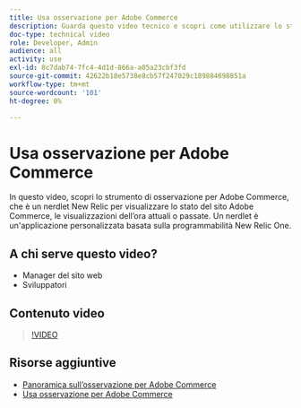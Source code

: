 ```yaml
---
title: Usa osservazione per Adobe Commerce
description: Guarda questo video tecnico e scopri come utilizzare lo strumento di osservazione per Adobe Commerce.
doc-type: technical video
role: Developer, Admin
audience: all
activity: use
exl-id: 8c7dab74-7fc4-4d1d-866a-a05a23cbf3fd
source-git-commit: 42622b18e5738e8cb57f247029c189884698851a
workflow-type: tm+mt
source-wordcount: '101'
ht-degree: 0%

---
```


# Usa osservazione per Adobe Commerce

In questo video, scopri lo strumento di osservazione per Adobe Commerce, che è un nerdlet New Relic per visualizzare lo stato del sito Adobe Commerce, le visualizzazioni dell’ora attuali o passate. Un nerdlet è un&#39;applicazione personalizzata basata sulla programmabilità New Relic One.

## A chi serve questo video?

- Manager del sito web
- Sviluppatori

## Contenuto video

>[!VIDEO](https://video.tv.adobe.com/v/344444?quality=12&learn=on)

## Risorse aggiuntive

- [Panoramica sull’osservazione per Adobe Commerce](https://support.magento.com/hc/en-us/articles/4406549696781)
- [Usa osservazione per Adobe Commerce](https://support.magento.com/hc/en-us/articles/4402379845901-Use-Observation-for-Adobe-Commerce)
